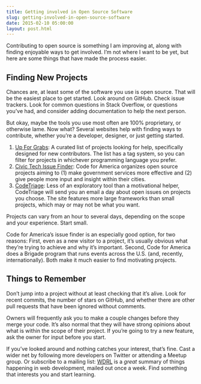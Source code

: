 ```yaml
---
title: Getting involved in Open Source Software
slug: getting-involved-in-open-source-software
date: 2015-02-10 05:00:00
layout: post.html
---
```


Contributing to open source is something I am improving at, along with finding enjoyable ways to get involved. I’m not where I want to be yet, but here are some things that have made the process easier.

## Finding New Projects

Chances are, at least some of the software you use is open source. That will be the easiest place to get started. Look around on GitHub. Check issue trackers. Look for common questions in Stack Overflow, or questions you’ve had, and consider adding documentation to help the next person.

But okay, maybe the tools you use most often are 100% proprietary, or otherwise lame. Now what? Several websites help with finding ways to contribute, whether you’re a developer, designer, or just getting started.

1. [Up For Grabs](http://up-for-grabs.net): A curated list of projects looking for help, specifically designed for new contributors. The list has a tag system, so you can filter for projects in whichever programming language you prefer.
2. [Civic Tech Issue Finder](http://www.codeforamerica.org/geeks/civicissues): Code for America organizes open source projects aiming to (1) make government services more effective and (2) give people more input and insight within their cities.
3. [CodeTriage](http://www.codetriage.com/): Less of an exploratory tool than a motivational helper, CodeTriage will send you an email a day about open issues on projects you choose. The site features more large frameworks than small projects, which may or may not be what you want.

Projects can vary from an hour to several days, depending on the scope and your experience. Start small.

Code for America’s issue finder is an especially good option, for two reasons: First, even as a new visitor to a project, it’s usually obvious what they’re trying to achieve and why it’s important. Second, Code for America does a Brigade program that runs events across the U.S. (and, recently, internationally). Both make it much easier to find motivating projects.

## Things to Remember

Don’t jump into a project without at least checking that it’s alive. Look for recent commits, the number of stars on GitHub, and whether there are other pull requests that have been ignored without comments.

Owners will frequently ask you to make a couple changes before they merge your code. It’s also normal that they will have strong opinions about what is within the scope of their project. If you’re going to try a new feature, ask the owner for input before you start.

If you’ve looked around and nothing catches your interest, that’s fine. Cast a wider net by following more developers on Twitter or attending a Meetup group. Or subscribe to a mailing list: [WDRL](https://wdrl.info/) is a *great* summary of things happening in web development, mailed out once a week. Find something that interests you and start learning.

